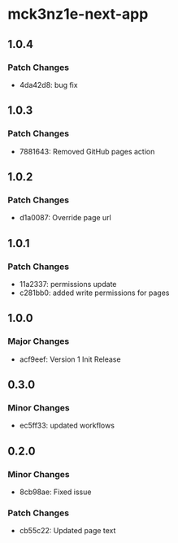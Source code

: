 # mck3nz1e-next-app

## 1.0.4

### Patch Changes

- 4da42d8: bug fix

## 1.0.3

### Patch Changes

- 7881643: Removed GitHub pages action

## 1.0.2

### Patch Changes

- d1a0087: Override page url

## 1.0.1

### Patch Changes

- 11a2337: permissions update
- c281bb0: added write permissions for pages

## 1.0.0

### Major Changes

- acf9eef: Version 1 Init Release

## 0.3.0

### Minor Changes

- ec5ff33: updated workflows

## 0.2.0

### Minor Changes

- 8cb98ae: Fixed issue

### Patch Changes

- cb55c22: Updated page text
